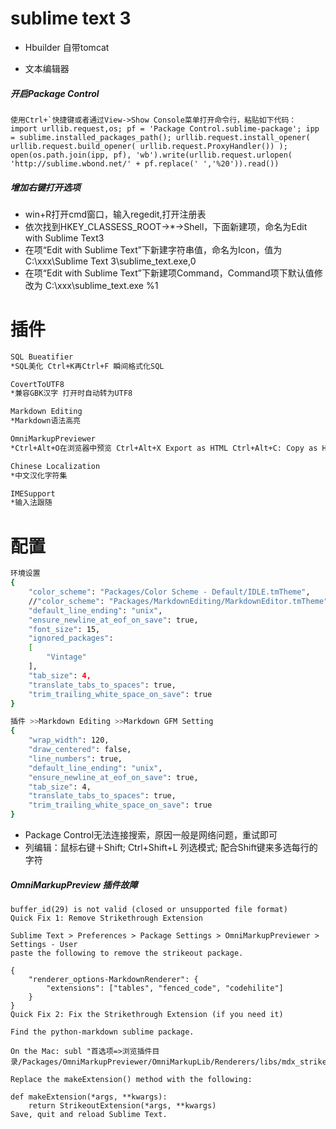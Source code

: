 # sublime text 3

- Hbuilder 自带tomcat

- 文本编辑器

##### 开启Package Control
```
使用Ctrl+`快捷键或者通过View->Show Console菜单打开命令行，粘贴如下代码：
import urllib.request,os; pf = 'Package Control.sublime-package'; ipp = sublime.installed_packages_path(); urllib.request.install_opener( urllib.request.build_opener( urllib.request.ProxyHandler()) ); open(os.path.join(ipp, pf), 'wb').write(urllib.request.urlopen( 'http://sublime.wbond.net/' + pf.replace(' ','%20')).read())
```

##### 增加右键打开选项

- win+R打开cmd窗口，输入regedit,打开注册表
- 依次找到HKEY_CLASSESS_ROOT->*->Shell，下面新建项，命名为Edit with Sublime Text3
- 在项“Edit with Sublime Text”下新建字符串值，命名为Icon，值为C:\xxx\Sublime Text 3\sublime_text.exe,0
- 在项“Edit with Sublime Text”下新建项Command，Command项下默认值修改为 C:\xxx\sublime_text.exe %1

# 插件
```sh
SQL Bueatifier
*SQL美化 Ctrl+K再Ctrl+F 瞬间格式化SQL

CovertToUTF8
*兼容GBK汉字 打开时自动转为UTF8

Markdown Editing
*Markdown语法高亮

OmniMarkupPreviewer
*Ctrl+Alt+O在浏览器中预览 Ctrl+Alt+X Export as HTML Ctrl+Alt+C: Copy as HTML

Chinese Localization
*中文汉化字符集

IMESupport
*输入法跟随
```
# 配置
```sh
环境设置
{
    "color_scheme": "Packages/Color Scheme - Default/IDLE.tmTheme",
    //"color_scheme": "Packages/MarkdownEditing/MarkdownEditor.tmTheme",
    "default_line_ending": "unix",
    "ensure_newline_at_eof_on_save": true,
    "font_size": 15,
    "ignored_packages":
    [
        "Vintage"
    ],
    "tab_size": 4,
    "translate_tabs_to_spaces": true,
    "trim_trailing_white_space_on_save": true
}

插件 >>Markdown Editing >>Markdown GFM Setting
{
    "wrap_width": 120,
    "draw_centered": false,
    "line_numbers": true,
    "default_line_ending": "unix",
    "ensure_newline_at_eof_on_save": true,
    "tab_size": 4,
    "translate_tabs_to_spaces": true,
    "trim_trailing_white_space_on_save": true
}
```

- Package Control无法连接搜索，原因一般是网络问题，重试即可
- 列编辑：鼠标右键＋Shift; Ctrl+Shift+L 列选模式; 配合Shift键来多选每行的字符

##### OmniMarkupPreview 插件故障
```
buffer_id(29) is not valid (closed or unsupported file format)
Quick Fix 1: Remove Strikethrough Extension

Sublime Text > Preferences > Package Settings > OmniMarkupPreviewer > Settings - User
paste the following to remove the strikeout package.

{
    "renderer_options-MarkdownRenderer": {
        "extensions": ["tables", "fenced_code", "codehilite"]
    }
}
Quick Fix 2: Fix the Strikethrough Extension (if you need it)

Find the python-markdown sublime package.

On the Mac: subl "首选项=>浏览插件目录/Packages/OmniMarkupPreviewer/OmniMarkupLib/Renderers/libs/mdx_strikeout.py"

Replace the makeExtension() method with the following:

def makeExtension(*args, **kwargs):
    return StrikeoutExtension(*args, **kwargs)
Save, quit and reload Sublime Text.
```
